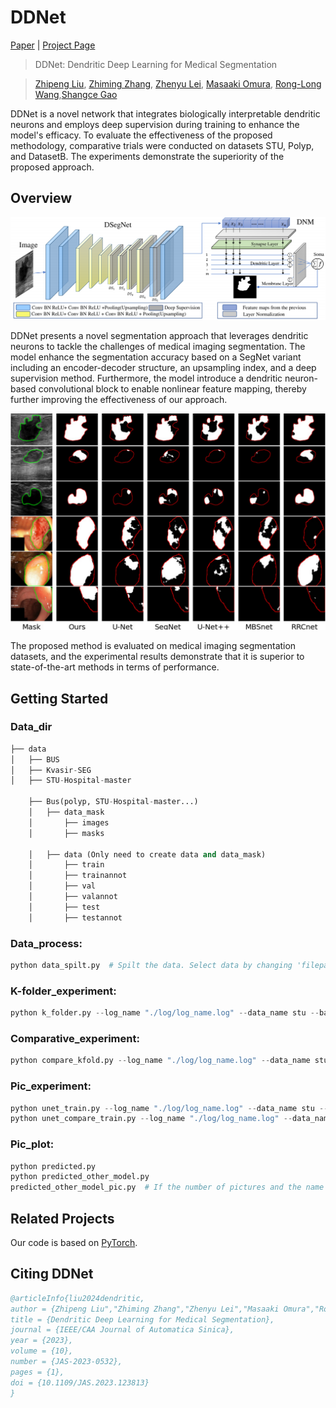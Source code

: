 # DDNet

[Paper](https://www.ieee-jas.net/en/article/doi/10.1109/JAS.2023.123813) | [Project Page](https://github.com/lzp990616/DDNet) 

> DDNet: Dendritic Deep Learning for Medical Segmentation

> [Zhipeng Liu](https://scholar.google.com/citations?hl=zh-CN&user=2r4K18sAAAAJ), [Zhiming Zhang](https://scholar.google.com/citations?user=j5YBr3IAAAAJ&hl=zh-CN&oi=sra), [Zhenyu Lei](https://scholar.google.com/citations?user=7Ss6peAAAAAJ&hl=zh-CN&oi=sra), [Masaaki Omura](), [Rong-Long Wang](https://researchmap.jp/read0114888),[Shangce Gao](https://toyamaailab.github.io/)

DDNet is a novel network that integrates biologically interpretable dendritic neurons and employs deep supervision during training to enhance the model's efficacy. To evaluate the effectiveness of the proposed methodology, comparative trials were conducted on datasets STU, Polyp, and DatasetB. The experiments demonstrate the superiority of the proposed approach.

## Overview

![demo](./DDNet_structure.png)

DDNet presents a novel segmentation approach that leverages dendritic neurons to tackle the challenges of medical imaging segmentation. The model enhance the segmentation accuracy based on a SegNet variant including an encoder-decoder structure, an upsampling index, and a deep supervision method. Furthermore, the model introduce a dendritic neuron-based convolutional block to enable nonlinear feature mapping, thereby further improving the effectiveness of our approach. 

![demo](./Results.png)

The proposed method is evaluated on medical imaging segmentation datasets, and the experimental results demonstrate that it is superior to state-of-the-art methods in terms of performance.

## Getting Started

### Data_dir

```python
├── data
│   ├── BUS
│   ├── Kvasir-SEG
│   ├── STU-Hospital-master

    ├── Bus(polyp, STU-Hospital-master...)
    │   ├── data_mask
    │       ├── images
    │       ├── masks

    │   ├── data (Only need to create data and data_mask)
    │       ├── train
    │       ├── trainannot
    │       ├── val
    │       ├── valannot
    │       ├── test
    │       ├── testannot
```

### Data_process:
```python
python data_spilt.py  # Spilt the data. Select data by changing 'filepath' in code
```
### K-folder_experiment:
```python
python k_folder.py --log_name "./log/log_name.log" --data_name stu --batch_size 8 --EPOCH 100 --LR 0.0005 --LOSSK 0.1 --DNM 1 --M 10
```
### Comparative_experiment:
```python
python compare_kfold.py --log_name "./log/log_name.log" --data_name stu --model_name unet --batch_size 8 --EPOCH 100 --LR 0.0005
```
### Pic_experiment:
```python
python unet_train.py --log_name "./log/log_name.log" --data_name stu --batch_size 8 --EPOCH 100 --LR 0.0005 --LOSSK 0.1 --DNM 1 --M 10
python unet_compare_train.py --log_name "./log/log_name.log" --data_name stu --batch_size 8 --EPOCH 100 --LR 0.0005
```
### Pic_plot:
```python
python predicted.py
python predicted_other_model.py
predicted_other_model_pic.py  # If the number of pictures and the name of the model are changed, the file needs to be changed.`
```
## Related Projects

Our code is based on [PyTorch](https://github.com/pytorch/pytorch).

## Citing DDNet

```bib
@articleInfo{liu2024dendritic,
author = {Zhipeng Liu","Zhiming Zhang","Zhenyu Lei","Masaaki Omura","Rong-Long Wang","Shangce Gao"}
title = {Dendritic Deep Learning for Medical Segmentation},
journal = {IEEE/CAA Journal of Automatica Sinica},
year = {2023},
volume = {10},
number = {JAS-2023-0532},
pages = {1},
doi = {10.1109/JAS.2023.123813}
}
```

